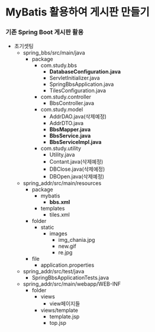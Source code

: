 # MyBatis 활용하여 게시판 만들기

### 기존 Spring Boot 게시판 활용

- 초기셋팅
  - spring_bbs/src/main/java
    - package
      - com.study.bbs
        - **DatabaseConfiguration.java**
        - ServletInitializer.java
        - SpringBbsApplication.java
        - TilesConfiguration.java
      - com.study.controller
        - BbsController.java
      - com.study.model
        - AddrDAO.java(삭제예정)
        - AddrDTO.java
        - **BbsMapper.java**
        - **BbsService.java**
        - **BbsServiceImpl.java**
      - com.study.utility
        - Utility.java
        - Contant.java(삭제예정)
        - DBClose.java(삭제예정)
        - DBOpen.java(삭제예정)
  - spring_addr/src/main/resources
    - package
      - mybatis
        - **bbs.xml**
      - templates
        - tiles.xml
    - folder
      - static
        - images
          - img_chania.jpg
          - new.gif
          - re.jpg
    - file
      - application.properties
  - spring_addr/src/test/java
    - SpringBbsApplicationTests.java
  - spring_addr/src/main/webapp/WEB-INF
    - folder
      - views
        - view페이지들
      - views/template
        - template.jsp
        - top.jsp